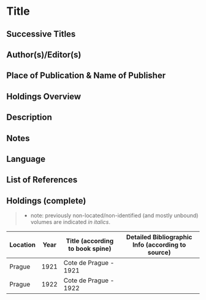 # Title

## Successive Titles

## Author(s)/Editor(s)

## Place of Publication & Name of Publisher

## Holdings Overview

## Description

## Notes

## Language

## List of References

## Holdings (complete)

> * note: previously non-located/non-identified (and mostly unbound) volumes are indicated *in italics*.

| Location | Year | Title (according to book spine) | Detailed Bibliographic Info (according to source) |
|----------|------|---------------------------------|---------------------------------------------------|
| Prague   | 1921 | Cote de Prague - 1921           |                                                   |
| Prague   | 1922 | Cote de Prague - 1922           |                                                   |
